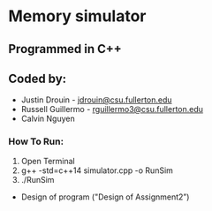 # Memory simulator
## Programmed in C++
## Coded by:
* Justin Drouin - jdrouin@csu.fullerton.edu
* Russell Guillermo - rguillermo3@csu.fullerton.edu
* Calvin Nguyen

### How To Run:
1. Open Terminal
2. g++ -std=c++14 simulator.cpp -o RunSim
3. ./RunSim

* Design of program ("Design of Assignment2”)
